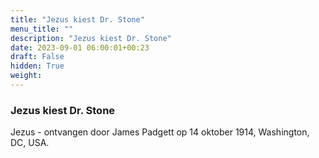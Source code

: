 ```yaml
---
title: "Jezus kiest Dr. Stone"
menu_title: ""
description: "Jezus kiest Dr. Stone"
date: 2023-09-01 06:00:01+00:23
draft: False
hidden: True
weight:
---
```

### Jezus kiest Dr. Stone

Jezus - ontvangen door James Padgett op 14 oktober 1914, Washington, DC, USA.
